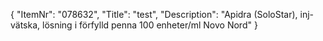 {
  "ItemNr": "078632",
  "Title": "test",
  "Description": "Apidra (SoloStar), inj-vätska, lösning i förfylld penna 100 enheter/ml Novo Nord"
}